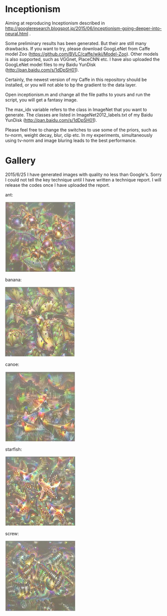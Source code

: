 Inceptionism
===============

Aiming at reproducing Inceptionism described in http://googleresearch.blogspot.jp/2015/06/inceptionism-going-deeper-into-neural.html .

Some preliminary results has been generated. But their are still many drawbacks. If you want to try, please download GoogLeNet from 
Caffe model Zoo (https://github.com/BVLC/caffe/wiki/Model-Zoo). Other models is also supported, such as VGGnet, PlaceCNN etc. I have also uploaded the GoogLeNet model files to my Baidu YunDisk (http://pan.baidu.com/s/1dDpSH01).

Certainly, the newest version of my Caffe in this repository should be installed, or you will not able to bp the gradient to the data layer.

Open inceptionism.m and change all the file paths to yours and run the script, you will get a fantasy image.

The max_idx variable refers to the class in ImageNet that you want to generate. The classes are listed in ImageNet2012_labels.txt 
of my Baidu YunDisk (http://pan.baidu.com/s/1dDpSH01).

Please feel free to change the switches to use some of the priors, such as tv-norm, weight decay, blur, clip etc. In my experiments, simultaneously using tv-norm and image bluring leads to the best performance.

Gallery
==============
2015/6/25 I have generated images with quality no less than Google's. Sorry I could not tell the key technique until I have written a technique report. I will release the codes once I have uploaded the report.

ant:

![ant](gallery/ant.jpg)

banana:

![banana](gallery/banana.jpg)

canoe:

![canoe](gallery/canoe.jpg)

starfish:

![starfish](gallery/starfish.jpg)

screw:

![screw](gallery/screw.jpg)
